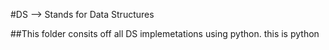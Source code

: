 #DS --> Stands for Data Structures

##This folder consits off all DS implemetations using python. this is python